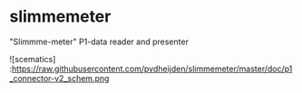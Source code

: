 # slimmemeter
"Slimmme-meter" P1-data reader and presenter

![scematics] :https://raw.githubusercontent.com/pvdheijden/slimmemeter/master/doc/p1_connector-v2_schem.png

